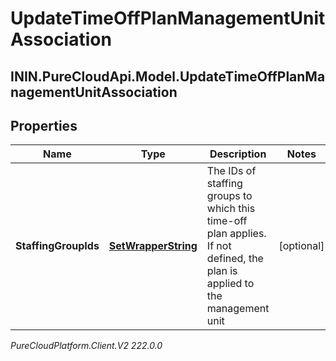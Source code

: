# UpdateTimeOffPlanManagementUnitAssociation

## ININ.PureCloudApi.Model.UpdateTimeOffPlanManagementUnitAssociation

## Properties

|Name | Type | Description | Notes|
|------------ | ------------- | ------------- | -------------|
| **StaffingGroupIds** | [**SetWrapperString**](SetWrapperString) | The IDs of staffing groups to which this time-off plan applies. If not defined, the plan is applied to the management unit | [optional] |



_PureCloudPlatform.Client.V2 222.0.0_
